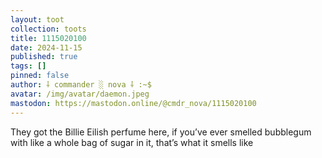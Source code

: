 ```yaml
---
layout: toot
collection: toots
title: 1115020100
date: 2024-11-15
published: true
tags: []
pinned: false
author: ⸸ commander ░ nova ⸸ :~$
avatar: /img/avatar/daemon.jpeg
mastodon: https://mastodon.online/@cmdr_nova/1115020100
---
```


They got the Billie Eilish perfume here, if you’ve ever smelled bubblegum with like a whole bag of sugar in it, that’s what it smells like
